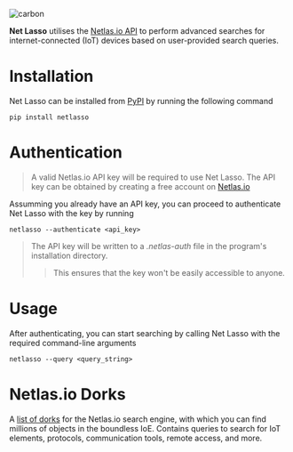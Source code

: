 ![carbon](https://github.com/rly0nheart/netlasso/assets/74001397/2d43eff9-dc39-4c82-b380-16bc1ac5d9b5)



**Net Lasso** utilises the [Netlas.io API](https://netlas.io/api) to perform advanced searches for internet-connected (IoT) devices based on user-provided search queries.

# Installation
Net Lasso can be installed from [PyPI](https://pypi.org/project/netlasso) by running the following command
```commandline
pip install netlasso
```

# Authentication
> A valid Netlas.io API key will be required to use Net Lasso. The API key can be obtained by creating a free account on [Netlas.io](https://netlas.io)

Assumming you already have an API key, you can proceed to authenticate Net Lasso with the key by running
```commandline
netlasso --authenticate <api_key>
```
> The API key will be written to a *.netlas-auth* file in the program's installation directory.
>> This ensures that the key won't be easily accessible to anyone.

# Usage
After authenticating, you can start searching by calling Net Lasso with the required command-line arguments
```commandline
netlasso --query <query_string>
```

# Netlas.io Dorks
A [list of dorks](https://github.com/netlas-io/netlas-dorks) for the Netlas.io search engine, with which you can find millions of objects in the boundless IoE. Contains queries to search for IoT elements, protocols, communication tools, remote access, and more. 
